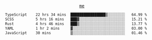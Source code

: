 <p align="center">
  <samp>
    <a href="https://yiwwhl.com">me</a>
  </samp>
</p>

<!--START_SECTION:waka-->

```txt
TypeScript    22 hrs 34 mins  ████████████████▒░░░░░░░░   64.99 %
SCSS          5 hrs 16 mins   ███▓░░░░░░░░░░░░░░░░░░░░░   15.21 %
Rust          4 hrs 46 mins   ███▒░░░░░░░░░░░░░░░░░░░░░   13.77 %
YAML          1 hr 2 mins     ▓░░░░░░░░░░░░░░░░░░░░░░░░   03.00 %
JavaScript    30 mins         ▒░░░░░░░░░░░░░░░░░░░░░░░░   01.46 %
```

<!--END_SECTION:waka-->